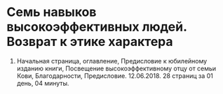 # Семь навыков высокоэффективных людей. Возврат к этике характера

1. Начальная страница, оглавление, Предисловие к юбилейному изданию книги, Посвещение высокоэффективному отцу от семьи Кови, Благодарности, Предисловие. 12.06.2018. 28 страниц за 01 день, 04 минуты. 